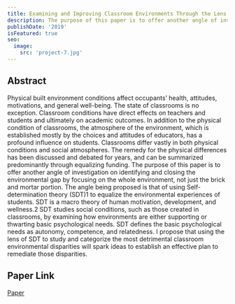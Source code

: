 ```yaml
---
title: Examining and Improving Classroom Environments Through the Lens of Self-Determination Theory
description: The purpose of this paper is to offer another angle of investigation on identifying and closing the environmental gap by focusing on the whole environment, not just the brick and mortar portion.
publishDate: '2019'
isFeatured: true
seo:
  image:
    src: 'project-7.jpg'
---
```


<!-- ![Project preview](/project-7.jpg) -->

## Abstract

Physical built environment conditions affect occupants’ health, attitudes, motivations, and general well-being. The state of classrooms is no exception. Classroom conditions have direct effects on teachers and students and ultimately on academic outcomes. In addition to the physical condition of classrooms, the atmosphere of the environment, which is established mostly by the choices and attitudes of educators, has a profound influence on students. Classrooms differ vastly in both physical conditions and social atmospheres. The remedy for the physical differences has been discussed and debated for years, and can be summarized predominantly through equalizing funding. The purpose of this paper is to offer another angle of investigation on identifying and closing the environmental gap by focusing on the whole environment, not just the brick and mortar portion. The angle being proposed is that of using Self-determination theory (SDT)1 to equalize the environmental experiences of students. SDT is a macro theory of human motivation, development, and wellness.2 SDT studies social conditions, such as those created in classrooms, by examining how environments are either supporting or thwarting basic psychological needs. SDT defines the basic psychological needs as autonomy, competence, and relatedness. I propose
that using the lens of SDT to study and categorize the most detrimental classroom environmental disparities will spark ideas to establish an effective plan to remediate those disparities.

## Paper Link

[Paper](https://files.eric.ed.gov/fulltext/EJ1287800.pdf)
